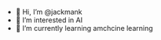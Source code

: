 - 👋 Hi, I’m @jackmank
- 👀 I’m interested in AI
- 🌱 I’m currently learning amchcine learning


<!---
jackmank/jackmank is a ✨ special ✨ repository because its `README.md` (this file) appears on your GitHub profile.
You can click the Preview link to take a look at your changes.
--->
